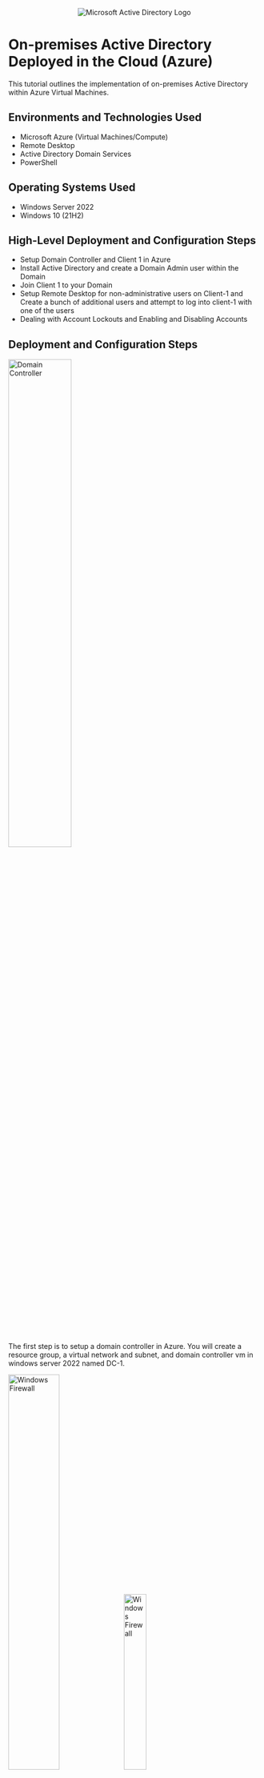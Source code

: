 <p align="center">
<img src="https://i.imgur.com/pU5A58S.png" alt="Microsoft Active Directory Logo"/>
</p>

<h1>On-premises Active Directory Deployed in the Cloud (Azure)</h1>
This tutorial outlines the implementation of on-premises Active Directory within Azure Virtual Machines.<br />


<h2>Environments and Technologies Used</h2>

- Microsoft Azure (Virtual Machines/Compute)
- Remote Desktop
- Active Directory Domain Services
- PowerShell

<h2>Operating Systems Used </h2>

- Windows Server 2022
- Windows 10 (21H2)

<h2>High-Level Deployment and Configuration Steps</h2>

- Setup Domain Controller and Client 1 in Azure
- Install Active Directory and create a Domain Admin user within the Domain
- Join Client 1 to your Domain
- Setup Remote Desktop for non-administrative users on Client-1 and Create a bunch of additional users and attempt to log into client-1 with one of the users
- Dealing with Account Lockouts and Enabling and Disabling Accounts


<h2>Deployment and Configuration Steps</h2>

<p>
<img src="https://i.imgur.com/mpCWlDp.jpeg" height="50%" width="50%" alt="Domain Controller"/>
</p>
<p>
The first step is to setup a domain controller in Azure. You will create a resource group, a virtual network and subnet, and domain controller vm in windows server 2022 named DC-1. 
</p>
<p>
  <img src="https://i.imgur.com/N5kMX3A.jpeg" height="45%" width="45%" alt="Windows Firewall"/>  <img src="https://i.imgur.com/ITHHpLU.jpeg" height="30%" width="30%" alt="Windows Firewall"/> 
</p>
<p>
  Another thing that we are going to do is go over to the VM windows settings to get access to the firewall and turn it off so we can test the conectivity. 
</p>
<br />

<p>
<img src="https://i.imgur.com/JdfPOy3.jpeg" height="50%" width="50%" alt="Client-1"/>
</p>
<p>
Now we are going to create a second VM in windows 10 called Client 1, but make sure to attatch it to the same region and virtual network. 
</p>
<p>
  <img src="https://i.imgur.com/zIggtue.jpeg" height="50%" width="50%" alt="Client-1"/>
</p>
<p>
  Still working with Client-1, take the private ip address from the domain controller and set it in client 1 DNS (domain name server). 
</p>
<br />

<p>
<img src="https://i.imgur.com/yIZZ1sg.jpeg" height="50%" width="50%" alt="Client-1"/>
</p>
<p>
Above we are going to log Back into Client-1 and open powershell so we can ping the private address of the Domain controller, as well as make sure that the ping was successful. 
</p>
<br />

<p>
  <img src="https://i.imgur.com/Du4w1tL.jpeg" height="40%" width="40%" alt="Active Directory"/>
  <img src="https://i.imgur.com/ec1t5QR.jpeg" height="40%" width="40%" alt="Active Directory"/>
  <img src="https://i.imgur.com/hFe5E0f.jpeg" height="40%" width="40%" alt="Active Directory"/>
 <img src="https://i.imgur.com/8B2dQd3.jpeg" height="40%" width="40%" alt="Active Directory"/> 
</p>
<p>
  Login into the Domain Controller. From there we will be installing Active Directory Domain Services. 
</p>
<br />

<p>
   <img src="https://i.imgur.com/mawECm8.jpeg" height="50%" width="50%" alt="MyDomain.com"/>
</p>
<p>
  Promote as the Domain controller and setup a new forest called mydomain.com. It essentially be whatever you want it to be, just be sure to rememeber it. Then restart and log back in to the Domain Controller as mydomain.com\ whatever username you created. In this case it would be mydomain.com\quintoneee. 
</p>
<br />

<p>
 <img src="https://i.imgur.com/sa7H5wl.jpeg" height="40%" width="40%" alt="Organizational unit"/> 
 <img src="https://i.imgur.com/Hikn39D.jpeg" height="40%" width="40%" alt="Oragnizational Unit"/>
</p>
<p>
  In Active Directory Users and Computers (ADUC), create an Organizational Unit (OU) called “_EMPLOYEES”. 
</p>
<br />

<p>
   <img src="https://i.imgur.com/mtEjaeV.jpeg" height="40%" width="40%" alt="ADMINS unit"/> 
</p>
<p>
  We are going to go to the ADUC and create a new OU named “_ADMINS”.
</p>
<br />

<p>
  <img src="https://i.imgur.com/DMDQ0QZ.png" height="40%" width="40%" alt="Creating Employee"/>
  <img src="https://i.imgur.com/OSSrNdK.png" height="40%" width="40%" alt="Creating Employee"/>
</p>
<p>
  Create a new emplyee called Jane Doe and the username is going to be jane_admin. After that we are going to add jane_admin to the Domain Admins Security Group.
</p>
<br />

<p>
   <img src="https://i.imgur.com/jL6B34A.jpeg" height="40%" width="40%" alt="Client-1"/>
</p>
<p>
  Login to Client-1 as the original local admin and join it to the domain. Computer will restart when you do this. 
</p>
<br />

<p>
    <img src="https://i.imgur.com/xbh0fhk.jpeg" height="40%" width="40%" alt="Client-1"/>
</p>
<p>
  Login to the Domain Controller and verify Client-1 shows up in ADUC.
</p>
<br />

<p>
 <img src="https://i.imgur.com/uCjVgU5.jpeg" height="40%" width="40%" alt="Clients unit"/> 
 <img src="https://i.imgur.com/KXArIJp.jpeg" height="40%" width="40%" alt="Clients unit"/>
</p>
<p>
  Create a new OU named “_CLIENTS” and then drag Client-1 into the _CLIENTS folder at the bottom of the screen.
</p>
